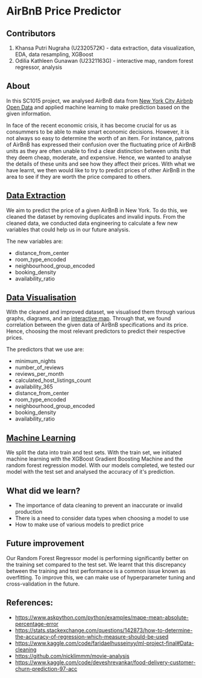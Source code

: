 # AirBnB Price Predictor

## Contributors
1. Khansa Putri Nugraha (U2320572K) - data extraction, data visualization, EDA, data resampling, XGBoost
2. Odilia Kathleen Gunawan (U2321163G) - interactive map, random forest regressor, analysis

## About
In this SC1015 project, we analysed AirBnB data from [New York City Airbnb Open Data](https://www.kaggle.com/datasets/dgomonov/new-york-city-airbnb-open-data/data) and applied machine learning to make prediction based on the given information.

In face of the recent economic crisis, it has become crucial for us as consummers to be able to make smart economic decisions. However, it is not always so easy to determine the worth of an item. For instance, patrons of AirBnB has expressed their confusion over the fluctuating price of AirBnB units as they are often unable to find a clear distinction between units that they deem cheap, moderate, and expensive. Hence, we wanted to analyse the details of these units and see how they affect their prices. With what we have learnt, we then would like to try to predict prices of other AirBnB in the area to see if they are worth the price compared to others. 


## [Data Extraction](data-extraction.ipynb)
We aim to predict the price of a given AirBnB in New York. To do this, we cleaned the dataset by removing duplicates and invalid inputs. From the cleaned data, we conducted data engineering to calculate a few new variables that could help us in our future analysis.

The new variables are:
- distance_from_center
- room_type_encoded
- neighbourhood_group_encoded
- booking_density
- availability_ratio


## [Data Visualisation](data-visualization-EDA.ipynb)
With the cleaned and improved dataset, we visualised them through various graphs, diagrams, and an [interactive map](interactive-map.ipynb). Through that, we found correlation between the given data of AirBnB specifications and its price. Hence, choosing the most relevant predictors to predict their respective prices.

The predictors that we use are:
- minimum_nights
- number_of_reviews
- reviews_per_month               
- calculated_host_listings_count  
- availability_365                
- distance_from_center            
- room_type_encoded                 
- neighbourhood_group_encoded      
- booking_density                
- availability_ratio


## [Machine Learning](machine-learning.ipynb)
We split the data into train and test sets. With the train set, we initiated machine learning with the XGBoost Gradient Boosting Machine and the random forest regression model. With our models completed, we tested our model with the test set and analysed the accuracy of it's prediction.


## What did we learn?
- The importance of data cleaning to prevent an inaccurate or invalid production
- There is a need to consider data types when choosing a model to use
- How to make use of various models to predict price

## Future improvement
Our Random Forest Regressor model is performing significantly better on the training set compared to the test set. We learnt that this discrepancy between the training and test performance is a common issue known as overfitting. To improve this, we can make use of hyperparameter tuning and cross-validation in the future.

## References:
- <https://www.askpython.com/python/examples/mape-mean-absolute-percentage-error>
- <https://stats.stackexchange.com/questions/142873/how-to-determine-the-accuracy-of-regression-which-measure-should-be-used>
- <https://www.kaggle.com/code/faridaelhusseinyy/ml-project-final#Data-cleaning>
- <https://github.com/nicklimmm/movie-analysis>
- <https://www.kaggle.com/code/deveshrevankar/food-delivery-customer-churn-prediction-97-acc>
